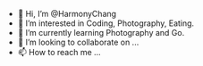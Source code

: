 - 👋 Hi, I’m @HarmonyChang
- 👀 I’m interested in Coding, Photography, Eating.
- 🌱 I’m currently learning Photography and Go.
- 💞️ I’m looking to collaborate on ...
- 📫 How to reach me ...

<!---
HarmonyChang/HarmonyChang is a ✨ special ✨ repository because its `README.md` (this file) appears on your GitHub profile.
You can click the Preview link to take a look at your changes.
--->
